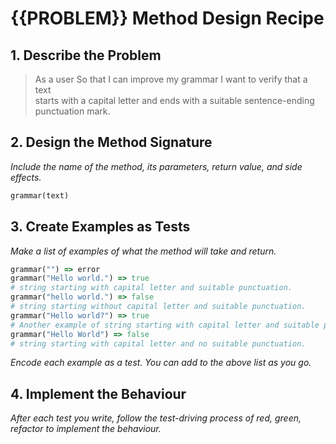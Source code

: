 # {{PROBLEM}} Method Design Recipe

## 1. Describe the Problem

> As a user
> So that I can improve my grammar
> I want to verify that a text  
> starts with a capital letter and 
> ends with a suitable  sentence-ending punctuation mark.

## 2. Design the Method Signature

_Include the name of the method, its parameters, return value, and side effects._

```ruby
grammar(text)
```

## 3. Create Examples as Tests

_Make a list of examples of what the method will take and return._

```ruby
grammar("") => error
grammar("Hello world.") => true
# string starting with capital letter and suitable punctuation.
grammar("hello world.") => false
# string starting without capital letter and suitable punctuation.
grammar("Hello world?") => true
# Another example of string starting with capital letter and suitable punctuation.
grammar("Hello World") => false
# string starting with capital letter and no suitable punctuation.
```

_Encode each example as a test. You can add to the above list as you go._

## 4. Implement the Behaviour

_After each test you write, follow the test-driving process of red, green, refactor to implement the behaviour._